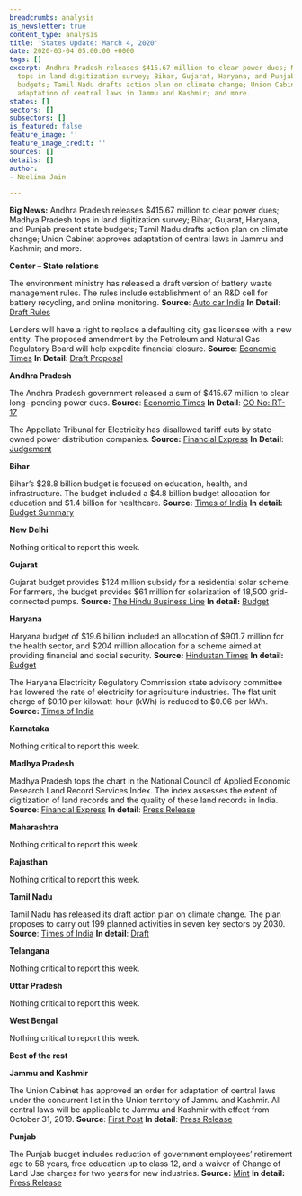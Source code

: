 ```yaml
---
breadcrumbs: analysis
is_newsletter: true
content_type: analysis
title: 'States Update: March 4, 2020'
date: 2020-03-04 05:00:00 +0000
tags: []
excerpt: Andhra Pradesh releases $415.67 million to clear power dues; Madhya Pradesh
  tops in land digitization survey; Bihar, Gujarat, Haryana, and Punjab present state
  budgets; Tamil Nadu drafts action plan on climate change; Union Cabinet approves
  adaptation of central laws in Jammu and Kashmir; and more.
states: []
sectors: []
subsectors: []
is_featured: false
feature_image: ''
feature_image_credit: ''
sources: []
details: []
author:
- Neelima Jain

---
```

**Big News:** Andhra Pradesh releases $415.67 million to clear power dues; Madhya Pradesh tops in land digitization survey; Bihar, Gujarat, Haryana, and Punjab present state budgets; Tamil Nadu drafts action plan on climate change; Union Cabinet approves adaptation of central laws in Jammu and Kashmir; and more.

**Center – State relations**

The environment ministry has released a draft version of battery waste management rules. The rules include establishment of an R&D cell for battery recycling, and online monitoring. **Source**: [Auto car India](https://www.autocarindia.com/car-news/environment-ministry-issues-draft-notification-for-battery-waste-management-416347) **In Detail**: [Draft Rules](http://moef.gov.in/wp-content/uploads/2020/02/BATTERY-RULE.pdf)

Lenders will have a right to replace a defaulting city gas licensee with a new entity. The proposed amendment by the Petroleum and Natural Gas Regulatory Board will help expedite financial closure. **Source**: [Economic Times](https://economictimes.indiatimes.com/industry/energy/oil-gas/pngrb-plans-to-allow-lenders-to-replace-defaulting-city-gas-companies/articleshow/74362927.cms) **In Detail**: [Draft Proposal](https://www.pngrb.gov.in/OurRegulation/pdf/draft/CGD-Amendment-Regulations-26.02.2020.pdf)

**Andhra Pradesh**

The Andhra Pradesh government released a sum of $415.67 million to clear long- pending power dues. **Source**: [Economic Times](https://energy.economictimes.indiatimes.com/news/power/andhra-pradesh-govt-releases-rs-2984-cr-to-clear-power-dues/74327616) **In Detail**: [GO No: RT-17](https://goir.ap.gov.in/Reports.aspx)

The Appellate Tribunal for Electricity has disallowed tariff cuts by state-owned power distribution companies. **Source:** [Financial Express](https://www.financialexpress.com/industry/relief-to-solar-units-tribunal-disallows-tariff-cuts-by-andhra-pradesh-discoms/1884554/) **In Detail**: [Judgement](http://aptel.gov.in/sites/default/files/A.Nos.%20368%20of%202019,369%20of%202019,%20370%20of%202019,%20371%20of%202019,%20372%20of%202019%20and%20373%20of%202019_27.02.20.pdf)

**Bihar**

Bihar’s $28.8 billion budget is focused on education, health, and infrastructure. The budget included a $4.8 billion budget allocation for education and $1.4 billion for healthcare. **Source:** [Times of India](https://timesofindia.indiatimes.com/city/patna/push-for-education-healthcare-in-bihars-rs-2-11-lakh-crore-budget/articleshow/74306557.cms) **In detail:** [Budget Summary](http://finance.bih.nic.in/Budget/Budget-Summary.pdf)

**New Delhi**

Nothing critical to report this week.

**Gujarat**

Gujarat budget provides $124 million subsidy for a residential solar scheme. For farmers, the budget provides $61 million for solarization of 18,500 grid-connected pumps. **Source:** [The Hindu Business Line](https://www.thehindubusinessline.com/news/national/gujarat-presents-2020-21-budget-with-surplus-of-275-crore-without-new-taxes/article30923993.ece) **In detail:** [Budget](https://financedepartment.gujarat.gov.in/Documents/Bud-Eng_1008_2020-2-26_44.pdf)

**Haryana**

Haryana budget of $19.6 billion included an allocation of $901.7 million for the health sector, and $204 million allocation for a scheme aimed at providing financial and social security. **Source:** [Hindustan Times](https://www.hindustantimes.com/cities/khattar-presents-haryana-budget-hikes-scholarship-for-school-students-announces-3-new-medical-colleges/story-w3kg1Px4NsF6vls2fBW4bL.html) **In detail:** [Budget](http://web1.hry.nic.in/budget/Bgfinal.pdf)

The Haryana Electricity Regulatory Commission state advisory committee has lowered the rate of electricity for agriculture industries. The flat unit charge of $0.10 per kilowatt-hour (kWh) is reduced to $0.06 per kWh. **Source:** [Times of India](https://timesofindia.indiatimes.com/city/chandigarh/regulator-drops-power-price-for-agro-industries/articleshow/74421751.cms)

**Karnataka**

Nothing critical to report this week.

**Madhya Pradesh**

Madhya Pradesh tops the chart in the National Council of Applied Economic Research Land Record Services Index. The index assesses the extent of digitization of land records and the quality of these land records in India. **Source**: [Financial Express](https://www.financialexpress.com/economy/madhya-pradesh-tops-in-land-records-digitisation-ncaer/1883416/) **In detail**: [Press Release](http://www.ncaer.org/event_details.php?EID=270)

**Maharashtra**

Nothing critical to report this week.

**Rajasthan**

Nothing critical to report this week.

**Tamil Nadu**

Tamil Nadu has released its draft action plan on climate change. The plan proposes to carry out 199 planned activities in seven key sectors by 2030. **Source**: [Times of India](https://timesofindia.indiatimes.com/city/chennai/tamil-nadu-climate-change-draft-policy-out-suggestions-sought/articleshow/74315155.cms) **In detail**: [Draft](https://www.environment.tn.gov.in/tnsapcc-draft)

**Telangana**

Nothing critical to report this week.

**Uttar Pradesh**

Nothing critical to report this week.

**West Bengal**

Nothing critical to report this week.

**Best of the rest**

**Jammu and Kashmir**

The Union Cabinet has approved an order for adaptation of central laws under the concurrent list in the Union territory of Jammu and Kashmir. All central laws will be applicable to Jammu and Kashmir with effect from October 31, 2019. **Source**: [First Post](https://www.firstpost.com/india/union-cabinet-approves-adaptation-of-37-central-laws-including-indian-penal-code-crpc-census-act-in-jammu-and-kashmir-8100371.html) **In detail**: [Press Release](https://pib.gov.in/PressReleasePage.aspx?PRID=1604415)

**Punjab**

The Punjab budget includes reduction of government employees’ retirement age to 58 years, free education up to class 12, and a waiver of Change of Land Use charges for two years for new industries. **Source:** [Mint](https://www.livemint.com/news/india/punjab-to-reduce-govt-employees-retirement-age-to-58-years-11582946202316.html) **In detail:** [Press Release](http://diprpunjab.gov.in/?q=content/visionary-budget-has-paved-way-substantial-improvement-lives-punjabis-says-capt-amarinder)
